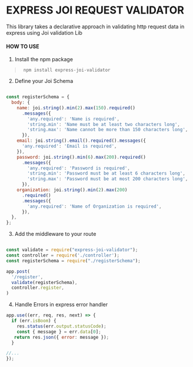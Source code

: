 #  EXPRESS JOI REQUEST VALIDATOR

This library takes a declarative approach in validating http request data in express using Joi validation Lib


#### HOW TO USE

1. Install the npm package

> ` npm install express-joi-validator`

2. Define your Joi Schema 

```js

const registerSchema = {
  body: {
    name: joi.string().min(2).max(150).required()
      .messages({
        'any.required': 'Name is required',
        'string.min': 'Name must be at least two characters long',
        'string.max': 'Name cannot be more than 150 characters long',
      }),
    email: joi.string().email().required().messages({
      'any.required': 'Email is required',
    }),
    password: joi.string().min(6).max(200).required()
      .messages({
        'any.required': 'Password is required',
        'string.min': 'Password must be at least 6 characters long',
        'string.max': 'Password must be at most 200 characters long',
      }),
    organization: joi.string().min(2).max(200)
      .required()
      .messages({
        'any.required': 'Name of Organization is required',
      }),
  },
};

 ```

3. Add the middleware to your route

```js

const validate = require("express-joi-validator");
const controller = require('./controller');
const registerSchema = require("./registerSchema");

app.post(
  '/register',
  validate(registerSchema),
  controller.register,
)

```
4. Handle Errors in express error handler

```js
app.use((err, req, res, next) => { 
  if (err.isBoom) {
    res.status(err.output.statusCode);
    const { message } = err.data[0];
   return res.json({ error: message });
  }

//...
});

```
